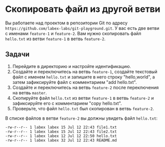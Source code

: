 # Скопировать файл из другой ветви

Вы работаете над проектом в репозитории Git по адресу `https://github.com/labex-labs/git-playground.git`. У вас есть две ветви с именами `feature-1` и `feature-2`. Вам нужно скопировать файл `hello.txt` из ветви `feature-1` в ветвь `feature-2`.

## Задачи

1. Перейдите в директорию и настройте идентификацию.
2. Создайте и переключитесь на ветвь `feature-1`, создайте текстовый файл с именем `hello.txt` и запишите в него строку "hello,world", а затем зафиксируйте файл с комментарием "add hello.txt".
3. Создайте и переключитесь на ветвь `feature-2` после переключения на ветвь `master`.
4. Скопируйте файл `hello.txt` из ветви `feature-1` в ветвь `feature-2` и зафиксируйте его с комментарием "copy hello.txt".
5. Проверьте, что файл `hello.txt` был скопирован в ветвь `feature-2`.

В списке файлов в ветви `feature-2` вы должны увидеть файл `hello.txt`:

```
-rw-r--r-- 1 labex labex 15 Jul 12 22:43 file1.txt
-rw-r--r-- 1 labex labex 15 Jul 12 22:43 file2.txt
-rw-r--r-- 1 labex labex 12 Jul 12 22:50 hello.txt
-rw-r--r-- 1 labex labex 32 Jul 12 22:43 README.md
```
